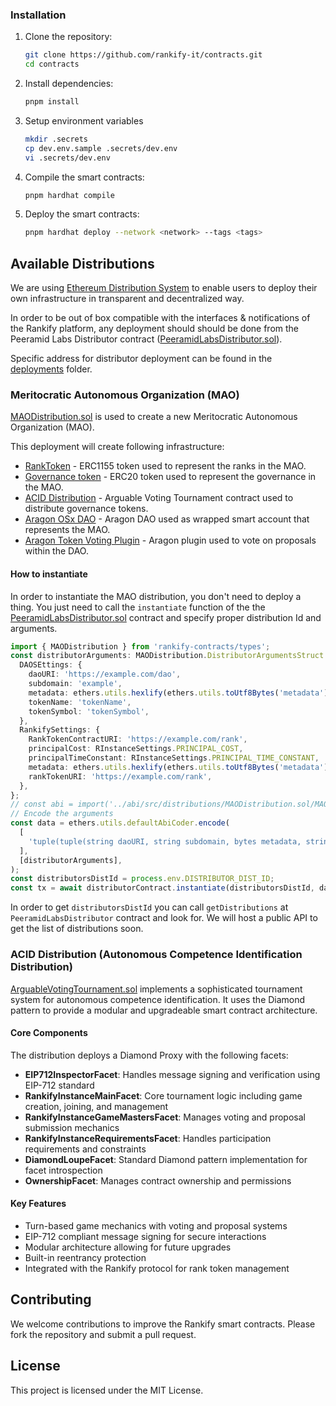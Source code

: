 ### Installation

1. Clone the repository:

   ```sh
   git clone https://github.com/rankify-it/contracts.git
   cd contracts
   ```

2. Install dependencies:

   ```sh
   pnpm install
   ```

3. Setup environment variables

   ```sh
   mkdir .secrets
   cp dev.env.sample .secrets/dev.env
   vi .secrets/dev.env
   ```

4. Compile the smart contracts:

   ```sh
   pnpm hardhat compile
   ```

5. Deploy the smart contracts:
   ```sh
   pnpm hardhat deploy --network <network> --tags <tags>
   ```

## Available Distributions

We are using [Ethereum Distribution System](https://github.com/peeramid-labs/eds) to enable users to deploy their own infrastructure in transparent and decentralized way.

In order to be out of box compatible with the interfaces & notifications of the Rankify platform, any deployment should should be done from the Peeramid Labs Distributor contract ([PeeramidLabsDistributor.sol](./src/distributors/PeeramidLabsDistributor.sol)).

Specific address for distributor deployment can be found in the [deployments](./deployments) folder.

### Meritocratic Autonomous Organization (MAO)

[MAODistribution.sol](./src/distributions/MAODistribution.sol) is used to create a new Meritocratic Autonomous Organization (MAO).

This deployment will create following infrastructure:

- [RankToken](./src/tokens/RankToken.sol) - ERC1155 token used to represent the ranks in the MAO.
- [Governance token](./src/tokens/DistributableGovernanceERC20.sol) - ERC20 token used to represent the governance in the MAO.
- [ACID Distribution](./src/distributions/ArguableVotingTournament.sol) - Arguable Voting Tournament contract used to distribute governance tokens.
- [Aragon OSx DAO](https://aragon.org/) - Aragon DAO used as wrapped smart account that represents the MAO.
- [Aragon Token Voting Plugin](https://github.com/aragon/token-voting-plugin) - Aragon plugin used to vote on proposals within the DAO.

#### How to instantiate

In order to instantiate the MAO distribution, you don't need to deploy a thing. You just need to call the `instantiate` function of the the [PeeramidLabsDistributor.sol](./src/distributors/PeeramidLabsDistributor.sol) contract and specify proper distribution Id and arguments.

```ts
import { MAODistribution } from 'rankify-contracts/types';
const distributorArguments: MAODistribution.DistributorArgumentsStruct = {
  DAOSEttings: {
    daoURI: 'https://example.com/dao',
    subdomain: 'example',
    metadata: ethers.utils.hexlify(ethers.utils.toUtf8Bytes('metadata')),
    tokenName: 'tokenName',
    tokenSymbol: 'tokenSymbol',
  },
  RankifySettings: {
    RankTokenContractURI: 'https://example.com/rank',
    principalCost: RInstanceSettings.PRINCIPAL_COST,
    principalTimeConstant: RInstanceSettings.PRINCIPAL_TIME_CONSTANT,
    metadata: ethers.utils.hexlify(ethers.utils.toUtf8Bytes('metadata')),
    rankTokenURI: 'https://example.com/rank',
  },
};
// const abi = import('../abi/src/distributions/MAODistribution.sol/MAODistribution.json');
// Encode the arguments
const data = ethers.utils.defaultAbiCoder.encode(
  [
    'tuple(tuple(string daoURI, string subdomain, bytes metadata, string tokenName, string tokenSymbol) DAOSEttings, tuple(uint256 principalCost, uint256 principalTimeConstant, string metadata, string rankTokenURI, string RankTokenContractURI) RankifySettings)',
  ],
  [distributorArguments],
);
const distributorsDistId = process.env.DISTRIBUTOR_DIST_ID;
const tx = await distributorContract.instantiate(distributorsDistId, data);
```

In order to get `distributorsDistId` you can call `getDistributions` at `PeeramidLabsDistributor` contract and look for. We will host a public API to get the list of distributions soon.

### ACID Distribution (Autonomous Competence Identification Distribution)

[ArguableVotingTournament.sol](./src/distributions/ArguableVotingTournament.sol) implements a sophisticated tournament system for autonomous competence identification. It uses the Diamond pattern to provide a modular and upgradeable smart contract architecture.

#### Core Components

The distribution deploys a Diamond Proxy with the following facets:

- **EIP712InspectorFacet**: Handles message signing and verification using EIP-712 standard
- **RankifyInstanceMainFacet**: Core tournament logic including game creation, joining, and management
- **RankifyInstanceGameMastersFacet**: Manages voting and proposal submission mechanics
- **RankifyInstanceRequirementsFacet**: Handles participation requirements and constraints
- **DiamondLoupeFacet**: Standard Diamond pattern implementation for facet introspection
- **OwnershipFacet**: Manages contract ownership and permissions

#### Key Features

- Turn-based game mechanics with voting and proposal systems
- EIP-712 compliant message signing for secure interactions
- Modular architecture allowing for future upgrades
- Built-in reentrancy protection
- Integrated with the Rankify protocol for rank token management

## Contributing

We welcome contributions to improve the Rankify smart contracts. Please fork the repository and submit a pull request.

## License

This project is licensed under the MIT License.
